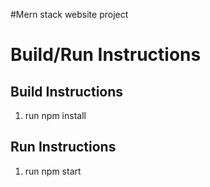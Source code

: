 #Mern stack website project

# Build/Run Instructions

## Build Instructions

1. run npm install

## Run Instructions

1. run npm start
